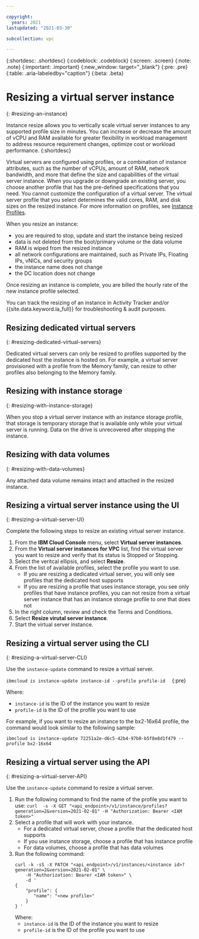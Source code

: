 ```yaml
---

copyright:
  years: 2021
lastupdated: "2021-03-30"

subcollection: vpc

---
```


{:shortdesc: .shortdesc}
{:codeblock: .codeblock}
{:screen: .screen}
{:note: .note}
{:important: .important}
{:new_window: target="_blank"}
{:pre: .pre}
{:table: .aria-labeledby="caption"}
{:beta: .beta}


# Resizing a virtual server instance
{: #resizing-an-instance}

Instance resize allows you to vertically scale virtual server instances to any supported profile size in minutes. You can increase or decrease the amount of vCPU and RAM available for greater flexibility in workload management to address resource requirement changes, optimize cost or workload performance.
{:shortdesc}

Virtual servers are configured using profiles, or a combination of instance attributes, such as the number of vCPUs, amount of RAM, network bandwidth, and more that define the size and capabilities of the virtual server instance.
When you upgrade or downgrade an existing server, you choose another profile that has the pre-defined specifications that you need. You cannot customize the configuration of a virtual server. The virtual server profile that you select determines the valid cores, RAM, and disk sizes on the resized instance. For more information on profiles, see [Instance Profiles](/docs/vpc?topic=vpc-profiles).

When you resize an instance:
* you are required to stop, update and start the instance being resized
* data is not deleted from the boot/primary volume or the data volume
* RAM is wiped from the resized instance
* all network configurations are maintained, such as Private IPs, Floating IPs, vNICs, and security groups
* the instance name does not change
* the DC location does not change

Once resizing an instance is complete, you are billed the hourly rate of the new instance profile selected.

You can track the resizing of an instance in Activity Tracker and/or {{site.data.keyword.la_full}} for troubleshooting & audit purposes.

## Resizing dedicated virtual servers
{: #resizing-dedicated-virtual-servers}

Dedicated virtual servers can only be resized to profiles supported by the dedicated host the instance is hosted on. For example, a virtual server provisioned with a profile from the Memory family, can resize to other profiles also belonging to the Memory family.

## Resizing with instance storage
{: #resizing-with-instance-storage}

When you stop a virtual server instance with an instance storage profile, that storage is temporary storage that is available only while your virtual server is running. Data on the drive is unrecovered after stopping the instance.

## Resizing with data volumes
{: #resizing-with-data-volumes}

Any attached data volume remains intact and attached in the resized instance.

## Resizing a virtual server instance using the UI
{: #resizing-a-virtual-server-UI}

Complete the following steps to resize an existing virtual server instance.

1. From the **IBM Cloud Console** menu, select **Virtual server instances**.
2. From the **Virtual server instances for VPC** list, find the virtual server you want to resize and verify that its status is Stopped or Stopping.
3. Select the veritcal ellipsis, and select **Resize**.
4. From the list of available profiles, select the profile you want to use.
    * If you are resizing a dedicated virtual server, you will only see profiles that the dedicated host supports
    * If you are resizing a profile that uses instance storage, you see only profiles that have instance profiles, you can not resize from a virtual server instance that has an instance storage profile to one that does not
5. In the right column, review and check the Terms and Conditions.
6. Select **Resize virutal server instance**.
7. Start the virtual server instance.

## Resizing a virtual server using the CLI
{: #resizing-a-virtual-server-CLI}

Use the `instance-update` command to resize a virtual server.

```ibmcloud is instance-update instance-id --profile profile-id  ```
{:pre}

Where:
* `instance-id` is the ID of the instance you want to resize
* `profile-id` is the ID of the profile you want to use

For example, if you want to resize an instance to the bx2-16x64 profile, the command would look similar to the following sample:

```ibmcloud is instance-update 72251a2e-d6c5-42b4-97b0-b5f8e8d1f479 --profile bx2-16x64```

## Resizing a virtual server using the API
{: #resizing-a-virtual-server-API}

Use the `instance-update` command to resize a virtual server.



1. Run the following command to find the name of the profile you want to use:
   ```curl  -s -X GET "<api_endpoint>/v1/instance/profiles?generation=2&version=2021-02-01" -H "Authorization: Bearer <IAM token>" ```
2. Select a profile that will work with your instance.
    * For a dedicated virtual server, chose a profile that the dedicated host supports
    * If you use instance storage, choose a profile that has instance profile
    * For data volumes, choose a profile that has data volumes
3. Run the following command:
   ```
   curl -k -sS -X PATCH "<api_endpoint>/v1/instances/<instance id>?generation=2&version=2021-02-01" \
       -H "Authorization: Bearer <IAM token>" \
       -d '
   {
       "profile": {
          "name": "<new profile>"
       }
   } '
   ```
   Where:
      * `instance-id` is the ID of the instance you want to resize
      * `profile-id` is the ID of the profile you want to use
